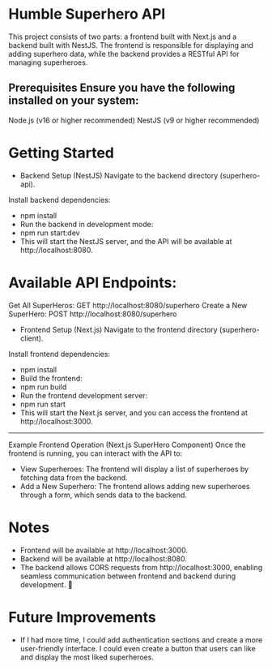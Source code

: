 # Humble Superhero API
This project consists of two parts: a frontend built with Next.js and a backend built with NestJS. The frontend is responsible for displaying and adding superhero data, while the backend provides a RESTful API for managing superheroes.

Prerequisites
Ensure you have the following installed on your system:
---

Node.js (v16 or higher recommended)
NestJS (v9 or higher recommended)

# Getting Started
- Backend Setup (NestJS)
Navigate to the backend directory (superhero-api).

Install backend dependencies:

- npm install
- Run the backend in development mode:
- npm run start:dev
- This will start the NestJS server, and the API will be available at http://localhost:8080.

# Available API Endpoints:
Get All SuperHeros: GET http://localhost:8080/superhero
Create a New SuperHero: POST http://localhost:8080/superhero

- Frontend Setup (Next.js)
Navigate to the frontend directory (superhero-client).

Install frontend dependencies:

- npm install
- Build the frontend:
- npm run build
- Run the frontend development server:
- npm run start
- This will start the Next.js server, and you can access the frontend at http://localhost:3000.
  
---
Example Frontend Operation (Next.js SuperHero Component)
Once the frontend is running, you can interact with the API to:

- View Superheroes: The frontend will display a list of superheroes by fetching data from the backend.
- Add a New Superhero: The frontend allows adding new superheroes through a form, which sends data to the backend.
  
# Notes
- Frontend will be available at http://localhost:3000.
- Backend will be available at http://localhost:8080.
- The backend allows CORS requests from http://localhost:3000, enabling seamless communication between frontend and backend during development. 🚀

# Future Improvements
- If I had more time, I could add authentication sections and create a more user-friendly interface. I could even create a button that users can like and display the most liked superheroes.
